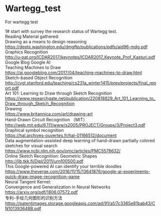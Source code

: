 # Wartegg_test
For wartegg test

1# start with survey the research status of  Wartegg test.  
Reading Material gathered:  
Drawing as a means to design reasoning  
https://depts.washington.edu/dmgftp/publications/pdfs/aid96-mdg.pdf  
Graphics Recognition  
http://u-pat.org/ICDAR2017/keynotes/ICDAR2017_Keynote_Prof_Kasturi.pdf  
 Google Blog Google AI  
Teaching Machines to Draw  
https://ai.googleblog.com/2017/04/teaching-machines-to-draw.html  
Sketch-based Object Recognition  
http://cvgl.stanford.edu/teaching/cs231a_winter1415/prev/projects/final_report.pdf  
Art 101: Learning to Draw through Sketch Recognition  
https://www.researchgate.net/publication/220818829_Art_101_Learning_to_Draw_through_Sketch_Recognition  
Drawing  
https://www.britannica.com/art/drawing-art  
Hand-Drawn Circuit Recognition （MIT）  
http://web.mit.edu/6.111/www/s2005/PROJECT/Groups/3/Project3.pdf  
Graphical symbol recognition  
https://hal.archives-ouvertes.fr/hal-01166512/document  
Data augmentation-assisted deep learning of hand-drawn partially colored sketches for visual search  
https://www.ncbi.nlm.nih.gov/pmc/articles/PMC5578632/  
Online Sketch Recognition: Geometric Shapes  
http://lib.tkk.fi/Dipl/2011/urn100500.pdf  
This Google-powered AI can identify your terrible doodles  
https://www.theverge.com/2016/11/15/13641876/google-ai-experiments-quick-draw-image-recognition-game  
Neural Tangent Kernel:  
Convergence and Generalization in Neural Networks  
https://arxiv.org/pdf/1806.07572.pdf  
专利-手绘几何图形的识别方法  
https://patentimages.storage.googleapis.com/ad/91/a1/7c3365e81bab43/CN101393648B.pdf  
